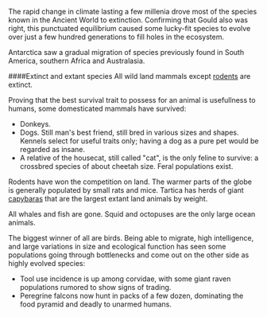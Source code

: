 The rapid change in climate lasting a few millenia drove most of the species known in the Ancient World to extinction. Confirming that Gould also was right, this punctuated equilibrium caused some lucky-fit species to evolve over just a few hundred generations to fill holes in the ecosystem.

Antarctica saw a gradual migration of species previously found in South America, southern Africa and Australasia.

####Extinct and extant species
All wild land mammals except [rodents](https://en.wikipedia.org/wiki/Rodent) are extinct. 

Proving that the best survival trait to possess for an animal is usefullness to humans, some domesticated mammals have survived:
* Donkeys.
* Dogs. Still man's best friend, still bred in various sizes and shapes. Kennels select for useful traits only; having a dog as a pure pet would be regarded as insane.
* A relative of the housecat, still called "cat", is the only feline to survive: a crossbred species of about cheetah size. Feral populations exist.

Rodents have won the competition on land. The warmer parts of the globe is generally populated by small rats and mice. Tartica has herds of giant [capybaras](https://en.wikipedia.org/wiki/Capybara) that are the largest extant land animals by weight.

All whales and fish are gone. Squid and octopuses are the only large ocean animals.

The biggest winner of all are birds. Being able to migrate, high intelligence, and large variations in size and ecological function has seen some populations going through bottlenecks and come out on the other side as highly evolved species:
* Tool use incidence is up among corvidae, with some giant raven populations rumored to show signs of trading. 
* Peregrine falcons now hunt in packs of a few dozen, dominating the food pyramid and deadly to unarmed humans.


